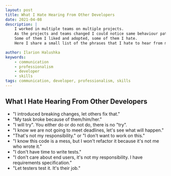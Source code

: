 ```yaml
---
layout: post
title: What I Hate Hearing From Other Developers
date: 2021-04-08
description: |
    I worked in multiple teams on multiple projects.
    As the projects and teams changed I could notice same behaviour patterns of my peers.
    Some of them I liked and adopted, some of them I hate.
    Here I share a small list of the phrases that I hate to hear from my peers.

author: Ilarion Halushka
keywords:
    - communication
    - professionalism
    - developer
    - skills
tags: communication, developer, professionalism, skills
---
```


## What I Hate Hearing From Other Developers
* "I introduced breaking changes, let others fix that."
* "My task broke because of them/him/her."
* "I will try". You either do or do not do, there is no "try".
* "I know we are not going to meet deadlines, let's see what will happen."
* "That's not my responsibility." or "I don't want to work on this."
* "I know this code is a mess, 
  but I won't refactor it because it's not me who wrote it."
* "I don't have time to write tests."
* "I don't care about end users, it's not my responsibility.
  I have requirements specification."
* "Let testers test it. It's their job."






